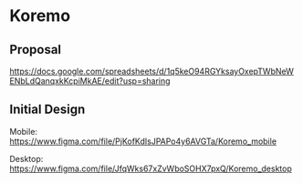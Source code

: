 # Koremo

## Proposal
https://docs.google.com/spreadsheets/d/1q5keO94RGYksayOxepTWbNeWENbLdQanqxkKcpiMkAE/edit?usp=sharing

## Initial Design
Mobile: https://www.figma.com/file/PjKofKdIsJPAPo4y6AVGTa/Koremo_mobile

Desktop: https://www.figma.com/file/JfqWks67xZvWboSOHX7pxQ/Koremo_desktop
